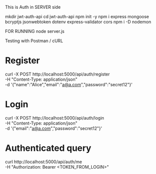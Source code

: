 This is Auth in SERVER side

mkdir jwt-auth-api 
cd jwt-auth-api
npm init -y
npm i express mongoose bcryptjs jsonwebtoken dotenv express-validator cors
npm i -D nodemon

FOR RUNNING 
node server.js



Testing with Postman / cURL

# Register
curl -X POST http://localhost:5000/api/auth/register \
  -H "Content-Type: application/json" \
  -d '{"name":"Alice","email":"a@a.com","password":"secret12"}'

# Login
curl -X POST http://localhost:5000/api/auth/login \
  -H "Content-Type: application/json" \
  -d '{"email":"a@a.com","password":"secret12"}'

# Authenticated query
curl http://localhost:5000/api/auth/me \
  -H "Authorization: Bearer <TOKEN_FROM_LOGIN>"
  
